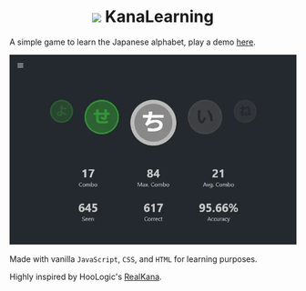 <h1 style="text-align: center;">
  <a target="_blank" href="https://myckollwinchester.github.io/p/kana-learning.html"><img src="images/favicon.ico" width="24"></a> KanaLearning
</h1>

A simple game to learn the Japanese alphabet, play a demo [here](https://myckollwinchester.github.io/p/kana-learning.html).

![KanaLearning GIF Demo](/demo.webp)

Made with vanilla `JavaScript`, `CSS`, and `HTML` for learning purposes.

Highly inspired by HooLogic's [RealKana](https://www.realkana.com/).
